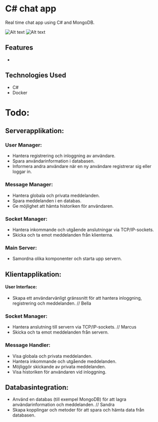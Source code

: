 # C# chat app

Real time chat app using C# and MongoDB.

![Alt text](/assets/)
![Alt text](/assets/)

## Features

-

## Technologies Used

- C#
- Docker

# Todo:

## Serverapplikation:

### User Manager:

- Hantera registrering och inloggning av användare.
- Spara användarinformation i databasen.
- Informera andra användare när en ny användare registrerar sig eller loggar in.

### Message Manager:

- Hantera globala och privata meddelanden.
- Spara meddelanden i en databas.
- Ge möjlighet att hämta historiken för användaren.

### Socket Manager:

- Hantera inkommande och utgående anslutningar via TCP/IP-sockets.
- Skicka och ta emot meddelanden från klienterna.

### Main Server:

- Samordna olika komponenter och starta upp servern.

## Klientapplikation:

#### User Interface:

- Skapa ett användarvänligt gränssnitt för att hantera inloggning, registrering och meddelanden. // Bella

### Socket Manager:

- Hantera anslutning till servern via TCP/IP-sockets. // Marcus
- Skicka och ta emot meddelanden från servern.

### Message Handler:

- Visa globala och privata meddelanden.
- Hantera inkommande och utgående meddelanden.
- Möjliggör skickande av privata meddelanden.
- Visa historiken för användaren vid inloggning.

## Databasintegration:

- Använd en databas (till exempel MongoDB) för att lagra användarinformation och meddelanden. // Sandra
- Skapa kopplingar och metoder för att spara och hämta data från databasen.
